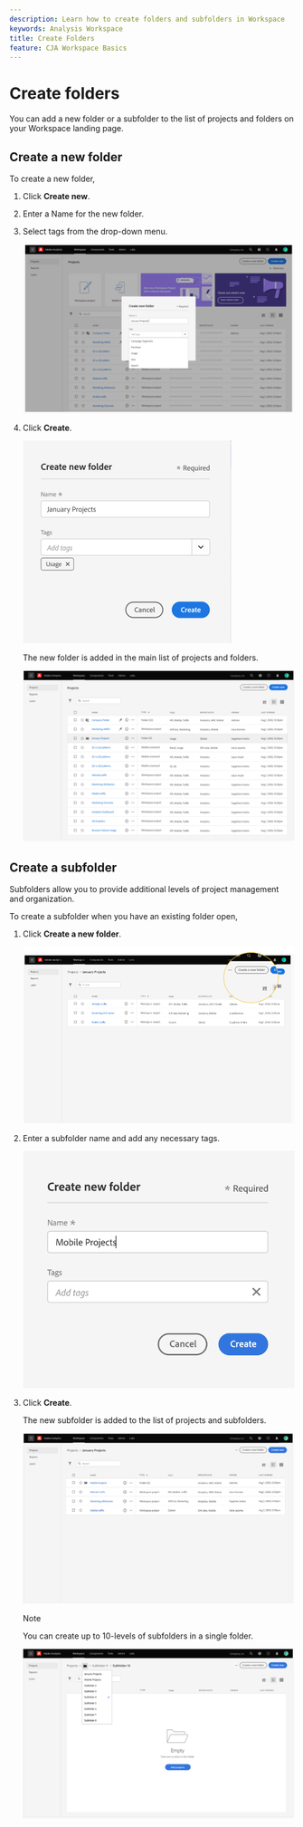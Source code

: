 ```yaml
---
description: Learn how to create folders and subfolders in Workspace
keywords: Analysis Workspace
title: Create Folders
feature: CJA Workspace Basics
---
```


# Create folders

You can add a new folder or a subfolder to the list of projects and
folders on your Workspace landing page.

## Create a new folder

To create a new folder,

1.  Click **Create new**.

1.  Enter a Name for the new folder.

1.  Select tags from the drop-down menu.

    ![](/help/analysis-workspace/build-workspace-project/assets/select-tags.png)

1.  Click **Create**.

    ![](/help/analysis-workspace/build-workspace-project/assets/create.png)

    The new folder is added in the main list of projects and folders.

    ![](/help/analysis-workspace/build-workspace-project/assets/create-new-listed.png)

## Create a subfolder

Subfolders allow you to provide additional levels of project management
and organization.

To create a subfolder when you have an existing folder open,

1.  Click **Create a new folder**.

    ![](/help/analysis-workspace/build-workspace-project/assets/create-subfolder2.png)

1.  Enter a subfolder name and add any necessary tags.

    ![](/help/analysis-workspace/build-workspace-project/assets/create-subfolder-name.png)

1.  Click **Create**.

    The new subfolder is added to the list of projects and subfolders.

    ![](/help/analysis-workspace/build-workspace-project/assets/create-subfolder-added.png)

    >[!NOTE]
    >
    >You can create up to 10-levels of subfolders in a single folder.

    ![](/help/analysis-workspace/build-workspace-project/assets/create-subfolder-limit.png)
